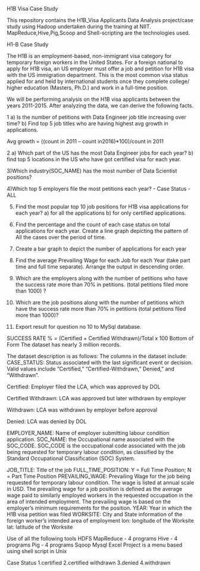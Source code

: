 H1B Visa Case Study

This repository contains the H1B_Visa Applicants Data Analysis project/case study using Hadoop undertaken during the training at NIIT. MapReduce,Hive,Pig,Scoop and Shell-scripting are the technologies used.

H1-B Case Study

The H1B is an employment-based, non-immigrant visa category for temporary foreign workers in the United States. For a foreign national to apply for H1B visa, an US employer must offer a job and petition for H1B visa with the US immigration department. This is the most common visa status applied for and held by international students once they complete college/ higher education (Masters, Ph.D.) and work in a full-time position.

We will be performing analysis on the H1B visa applicants between the years 2011-2015. After analyzing the data, we can derive the following facts.

1 a) Is the number of petitions with Data Engineer job title increasing over time?
  b) Find top 5 job titles who are having highest avg growth in applications.

Avg growth = ((count in 2011 – count in2016)*100)/count in 2011

2 a) Which part of the US has the most Data Engineer jobs for each year?
  b) find top 5 locations in the US who have got certified visa for each year.

3)Which industry(SOC_NAME) has the most number of Data Scientist positions?

4)Which top 5 employers file the most petitions each year? - Case Status - ALL

5) Find the most popular top 10 job positions for H1B visa applications for each year?
a) for all the applications
b) for only certified applications.

6) Find the percentage and the count of each case status on total applications for each year. Create a line graph depicting the pattern of All the cases over the period of time.

7) Create a bar graph to depict the number of applications for each year

8) Find the average Prevailing Wage for each Job for each Year (take part time and full time separate). Arrange the output in descending order.

9) Which are the employers along with the number of petitions who have the success rate more than 70%  in petitions. (total petitions filed more than 1000) ?

10) Which are the  job positions along with the number of petitions which have the success rate more than 70%  in petitions (total petitions filed more than 1000)?

11) Export result for question no 10 to MySql database.


SUCCESS RATE % = (Certified + Certified Withdrawn)/Total x 100
Bottom of Form
The dataset has nearly 3 million records. 

The dataset description is as follows:
The columns in the dataset include:
CASE_STATUS: Status associated with the last significant event or decision. Valid values include “Certified,” “Certified-Withdrawn,” Denied,” and “Withdrawn”.

Certified: Employer filed the LCA, which was approved by DOL

Certified Withdrawn: LCA was approved but later withdrawn by employer

Withdrawn: LCA was withdrawn by employer before approval

Denied: LCA was denied by DOL

EMPLOYER_NAME: Name of employer submitting labour condition application.
SOC_NAME: the Occupational name associated with the SOC_CODE. SOC_CODE is the occupational code associated with the job being requested for temporary labour condition, as classified by the Standard Occupational Classification (SOC) System.

JOB_TITLE: Title of the job
FULL_TIME_POSITION: Y = Full Time Position; N = Part Time Position
PREVAILING_WAGE: Prevailing Wage for the job being requested for temporary labour condition. The wage is listed at annual scale in USD. The prevailing wage for a job position is defined as the average wage paid to similarly employed workers in the requested occupation in the area of intended employment. The prevailing wage is based on the employer’s minimum requirements for the position.
YEAR: Year in which the H1B visa petition was filed
WORKSITE: City and State information of the foreign worker’s intended area of employment
lon: longitude of the Worksite
lat: latitude of the Worksite

Use of all the following tools
HDFS
MapReduce - 4 programs
Hive - 4 programs
Pig - 4 programs
Sqoop
Mysql
Excel
Project is a menu based using shell script in Unix


Case Status
1.certified
2.certified withdrawn
3.denied
4.withdrawn

